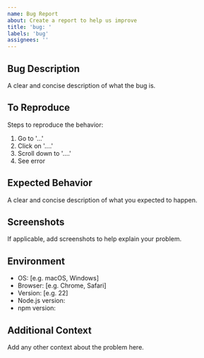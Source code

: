 ```yaml
---
name: Bug Report
about: Create a report to help us improve
title: 'bug: '
labels: 'bug'
assignees: ''
---
```


## Bug Description
A clear and concise description of what the bug is.

## To Reproduce
Steps to reproduce the behavior:
1. Go to '...'
2. Click on '....'
3. Scroll down to '....'
4. See error

## Expected Behavior
A clear and concise description of what you expected to happen.

## Screenshots
If applicable, add screenshots to help explain your problem.

## Environment
- OS: [e.g. macOS, Windows]
- Browser: [e.g. Chrome, Safari]
- Version: [e.g. 22]
- Node.js version:
- npm version:

## Additional Context
Add any other context about the problem here. 